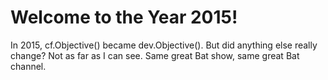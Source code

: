 # Welcome to the Year 2015!

In 2015, cf.Objective() became dev.Objective(). But did anything else really change? Not as far as I can see. Same great Bat show, same great Bat channel.
